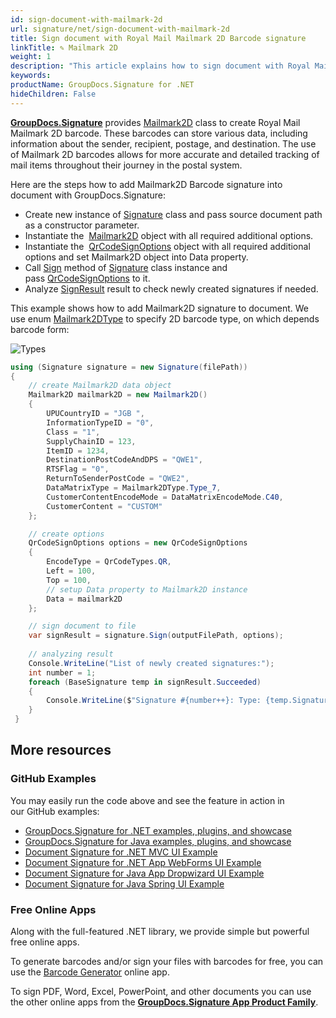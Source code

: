 ```yaml
---
id: sign-document-with-mailmark-2d
url: signature/net/sign-document-with-mailmark-2d
title: Sign document with Royal Mail Mailmark 2D Barcode signature
linkTitle: ✎ Mailmark 2D
weight: 1
description: "This article explains how to sign document with Royal Mail Mailmark 2D Barcode electronic signatures"
keywords: 
productName: GroupDocs.Signature for .NET
hideChildren: False
---
```

[**GroupDocs.Signature**](https://products.groupdocs.com/signature/net) provides [Mailmark2D](https://reference.groupdocs.com/signature/net/groupdocs.signature.domain.extensions/mailmark2d/mailmark2d) class to create Royal Mail Mailmark 2D barcode. These barcodes can store various data, including information about the sender, recipient, postage, and destination. The use of Mailmark 2D barcodes allows for more accurate and detailed tracking of mail items throughout their journey in the postal system.

Here are the steps how to add Mailmark2D Barcode signature into document with GroupDocs.Signature:

* Create new instance of [Signature](https://reference.groupdocs.com/signature/net/groupdocs.signature/signature) class and pass source document path as a constructor parameter.
* Instantiate the  [Mailmark2D](https://reference.groupdocs.com/signature/net/groupdocs.signature.domain.extensions/mailmark2d/mailmark2d/) object with all required additional options.
* Instantiate the  [QrCodeSignOptions](https://reference.groupdocs.com/signature/net/groupdocs.signature.options/qrcodesignoptions/) object with all required additional options and set Mailmark2D object into Data property.
* Call [Sign](https://reference.groupdocs.com/signature/net/groupdocs.signature/signature/sign/) method of [Signature](https://reference.groupdocs.com/signature/net/groupdocs.signature/signature) class instance and pass [QrCodeSignOptions](https://reference.groupdocs.com/signature/net/groupdocs.signature.options/qrcodesignoptions) to it.
* Analyze [SignResult](https://reference.groupdocs.com/signature/net/groupdocs.signature.domain/signresult) result to check newly created signatures if needed.  

This example shows how to add Mailmark2D signature to document. We use enum [Mailmark2DType](https://reference.groupdocs.com/signature/net/groupdocs.signature.domain.extensions/mailmark2dtype/) to specify 2D barcode type, on which depends barcode form:

![Types](/signature/net/images/mailmark2dtype.png)

```csharp
using (Signature signature = new Signature(filePath))
{
    // create Mailmark2D data object
    Mailmark2D mailmark2D = new Mailmark2D()
    {
        UPUCountryID = "JGB ",
        InformationTypeID = "0",
        Class = "1",
        SupplyChainID = 123,
        ItemID = 1234,
        DestinationPostCodeAndDPS = "QWE1",
        RTSFlag = "0",
        ReturnToSenderPostCode = "QWE2",
        DataMatrixType = Mailmark2DType.Type_7,
        CustomerContentEncodeMode = DataMatrixEncodeMode.C40,
        CustomerContent = "CUSTOM"
    };

    // create options
    QrCodeSignOptions options = new QrCodeSignOptions
    {
        EncodeType = QrCodeTypes.QR,
        Left = 100,
        Top = 100,
        // setup Data property to Mailmark2D instance
        Data = mailmark2D
    };

    // sign document to file
    var signResult = signature.Sign(outputFilePath, options);
            
    // analyzing result
    Console.WriteLine("List of newly created signatures:");
    int number = 1;
    foreach (BaseSignature temp in signResult.Succeeded)
    {
        Console.WriteLine($"Signature #{number++}: Type: {temp.SignatureType} Id:{temp.SignatureId}, Location: {temp.Left}x{temp.Top}. Size: {temp.Width}x{temp.Height}");
    }
 }
```

## More resources

### GitHub Examples

You may easily run the code above and see the feature in action in our GitHub examples:

* [GroupDocs.Signature for .NET examples, plugins, and showcase](https://github.com/groupdocs-signature/GroupDocs.Signature-for-.NET)
* [GroupDocs.Signature for Java examples, plugins, and showcase](https://github.com/groupdocs-signature/GroupDocs.Signature-for-Java)
* [Document Signature for .NET MVC UI Example](https://github.com/groupdocs-signature/GroupDocs.Signature-for-.NET-MVC)
* [Document Signature for .NET App WebForms UI Example](https://github.com/groupdocs-signature/GroupDocs.Signature-for-.NET-WebForms)
* [Document Signature for Java App Dropwizard UI Example](https://github.com/groupdocs-signature/GroupDocs.Signature-for-Java-Dropwizard)
* [Document Signature for Java Spring UI Example](https://github.com/groupdocs-signature/GroupDocs.Signature-for-Java-Spring)

### Free Online Apps

Along with the full-featured .NET library, we provide simple but powerful free online apps.

To generate barcodes and/or sign your files with barcodes for free, you can use the [Barcode Generator](https://products.groupdocs.app/signature/generate/barcode) online app.

To sign PDF, Word, Excel, PowerPoint, and other documents you can use the other online apps from the **[GroupDocs.Signature App Product Family](https://products.groupdocs.app/signature/family)**.
